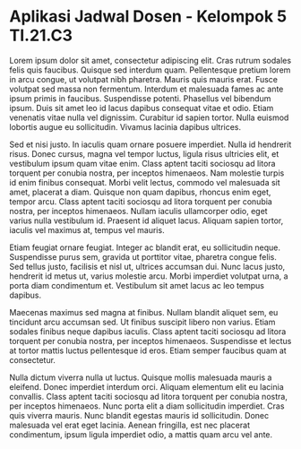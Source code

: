 # Aplikasi Jadwal Dosen - Kelompok 5 TI.21.C3
Lorem ipsum dolor sit amet, consectetur adipiscing elit. Cras rutrum sodales felis quis faucibus. Quisque sed interdum quam. Pellentesque pretium lorem in arcu congue, ut volutpat nibh pharetra. Mauris quis mauris erat. Fusce volutpat sed massa non fermentum. Interdum et malesuada fames ac ante ipsum primis in faucibus. Suspendisse potenti. Phasellus vel bibendum ipsum. Duis sit amet leo id lacus dapibus consequat vitae et odio. Etiam venenatis vitae nulla vel dignissim. Curabitur id sapien tortor. Nulla euismod lobortis augue eu sollicitudin. Vivamus lacinia dapibus ultrices.

Sed et nisi justo. In iaculis quam ornare posuere imperdiet. Nulla id hendrerit risus. Donec cursus, magna vel tempor luctus, ligula risus ultricies elit, et vestibulum ipsum quam vitae enim. Class aptent taciti sociosqu ad litora torquent per conubia nostra, per inceptos himenaeos. Nam molestie turpis id enim finibus consequat. Morbi velit lectus, commodo vel malesuada sit amet, placerat a diam. Quisque non quam dapibus, rhoncus enim eget, tempor arcu. Class aptent taciti sociosqu ad litora torquent per conubia nostra, per inceptos himenaeos. Nullam iaculis ullamcorper odio, eget varius nulla vestibulum id. Praesent id aliquet lacus. Aliquam sapien tortor, iaculis vel maximus at, tempus vel mauris.

Etiam feugiat ornare feugiat. Integer ac blandit erat, eu sollicitudin neque. Suspendisse purus sem, gravida ut porttitor vitae, pharetra congue felis. Sed tellus justo, facilisis et nisl ut, ultrices accumsan dui. Nunc lacus justo, hendrerit id metus ut, varius molestie arcu. Morbi imperdiet volutpat urna, a porta diam condimentum et. Vestibulum sit amet lacus ac leo tempus dapibus.

Maecenas maximus sed magna at finibus. Nullam blandit aliquet sem, eu tincidunt arcu accumsan sed. Ut finibus suscipit libero non varius. Etiam sodales finibus neque dapibus iaculis. Class aptent taciti sociosqu ad litora torquent per conubia nostra, per inceptos himenaeos. Suspendisse et lectus at tortor mattis luctus pellentesque id eros. Etiam semper faucibus quam at consectetur.

Nulla dictum viverra nulla ut luctus. Quisque mollis malesuada mauris a eleifend. Donec imperdiet interdum orci. Aliquam elementum elit eu lacinia convallis. Class aptent taciti sociosqu ad litora torquent per conubia nostra, per inceptos himenaeos. Nunc porta elit a diam sollicitudin imperdiet. Cras quis viverra mauris. Nunc blandit egestas mauris id sollicitudin. Donec malesuada vel erat eget lacinia. Aenean fringilla, est nec placerat condimentum, ipsum ligula imperdiet odio, a mattis quam arcu vel ante.
